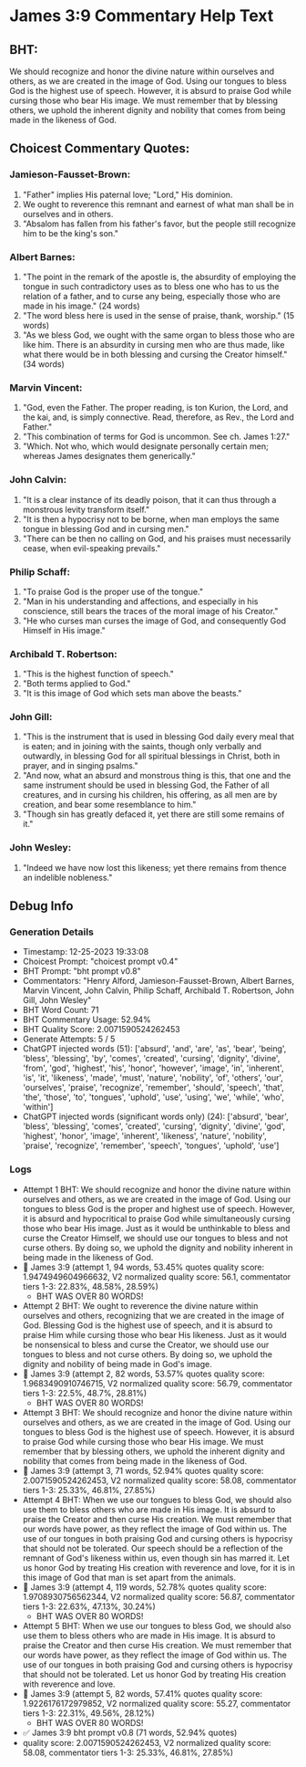 # James 3:9 Commentary Help Text

## BHT:
We should recognize and honor the divine nature within ourselves and others, as we are created in the image of God. Using our tongues to bless God is the highest use of speech. However, it is absurd to praise God while cursing those who bear His image. We must remember that by blessing others, we uphold the inherent dignity and nobility that comes from being made in the likeness of God.

## Choicest Commentary Quotes:
### Jamieson-Fausset-Brown:
1. "Father" implies His paternal love; "Lord," His dominion.
2. We ought to reverence this remnant and earnest of what man shall be in ourselves and in others.
3. "Absalom has fallen from his father's favor, but the people still recognize him to be the king's son."

### Albert Barnes:
1. "The point in the remark of the apostle is, the absurdity of employing the tongue in such contradictory uses as to bless one who has to us the relation of a father, and to curse any being, especially those who are made in his image." (24 words)
2. "The word bless here is used in the sense of praise, thank, worship." (15 words)
3. "As we bless God, we ought with the same organ to bless those who are like him. There is an absurdity in cursing men who are thus made, like what there would be in both blessing and cursing the Creator himself." (34 words)

### Marvin Vincent:
1. "God, even the Father. The proper reading, is ton Kurion, the Lord, and the kai, and, is simply connective. Read, therefore, as Rev., the Lord and Father."
2. "This combination of terms for God is uncommon. See ch. James 1:27."
3. "Which. Not who, which would designate personally certain men; whereas James designates them generically."

### John Calvin:
1. "It is a clear instance of its deadly poison, that it can thus through a monstrous levity transform itself."
2. "It is then a hypocrisy not to be borne, when man employs the same tongue in blessing God and in cursing men."
3. "There can be then no calling on God, and his praises must necessarily cease, when evil-speaking prevails."

### Philip Schaff:
1. "To praise God is the proper use of the tongue."
2. "Man in his understanding and affections, and especially in his conscience, still bears the traces of the moral image of his Creator."
3. "He who curses man curses the image of God, and consequently God Himself in His image."

### Archibald T. Robertson:
1. "This is the highest function of speech."
2. "Both terms applied to God."
3. "It is this image of God which sets man above the beasts."

### John Gill:
1. "This is the instrument that is used in blessing God daily every meal that is eaten; and in joining with the saints, though only verbally and outwardly, in blessing God for all spiritual blessings in Christ, both in prayer, and in singing psalms."
2. "And now, what an absurd and monstrous thing is this, that one and the same instrument should be used in blessing God, the Father of all creatures, and in cursing his children, his offering, as all men are by creation, and bear some resemblance to him."
3. "Though sin has greatly defaced it, yet there are still some remains of it."

### John Wesley:
1. "Indeed we have now lost this likeness; yet there remains from thence an indelible nobleness."


## Debug Info
### Generation Details
- Timestamp: 12-25-2023 19:33:08
- Choicest Prompt: "choicest prompt v0.4"
- BHT Prompt: "bht prompt v0.8"
- Commentators: "Henry Alford, Jamieson-Fausset-Brown, Albert Barnes, Marvin Vincent, John Calvin, Philip Schaff, Archibald T. Robertson, John Gill, John Wesley"
- BHT Word Count: 71
- BHT Commentary Usage: 52.94%
- BHT Quality Score: 2.0071590524262453
- Generate Attempts: 5 / 5
- ChatGPT injected words (51):
	['absurd', 'and', 'are', 'as', 'bear', 'being', 'bless', 'blessing', 'by', 'comes', 'created', 'cursing', 'dignity', 'divine', 'from', 'god', 'highest', 'his', 'honor', 'however', 'image', 'in', 'inherent', 'is', 'it', 'likeness', 'made', 'must', 'nature', 'nobility', 'of', 'others', 'our', 'ourselves', 'praise', 'recognize', 'remember', 'should', 'speech', 'that', 'the', 'those', 'to', 'tongues', 'uphold', 'use', 'using', 'we', 'while', 'who', 'within']
- ChatGPT injected words (significant words only) (24):
	['absurd', 'bear', 'bless', 'blessing', 'comes', 'created', 'cursing', 'dignity', 'divine', 'god', 'highest', 'honor', 'image', 'inherent', 'likeness', 'nature', 'nobility', 'praise', 'recognize', 'remember', 'speech', 'tongues', 'uphold', 'use']

### Logs
- Attempt 1 BHT: We should recognize and honor the divine nature within ourselves and others, as we are created in the image of God. Using our tongues to bless God is the proper and highest use of speech. However, it is absurd and hypocritical to praise God while simultaneously cursing those who bear His image. Just as it would be unthinkable to bless and curse the Creator Himself, we should use our tongues to bless and not curse others. By doing so, we uphold the dignity and nobility inherent in being made in the likeness of God.
- 🔄 James 3:9 (attempt 1, 94 words, 53.45% quotes quality score: 1.9474949604966632, V2 normalized quality score: 56.1, commentator tiers 1-3: 22.83%, 48.58%, 28.59%) 
	- BHT WAS OVER 80 WORDS!
- Attempt 2 BHT: We ought to reverence the divine nature within ourselves and others, recognizing that we are created in the image of God. Blessing God is the highest use of speech, and it is absurd to praise Him while cursing those who bear His likeness. Just as it would be nonsensical to bless and curse the Creator, we should use our tongues to bless and not curse others. By doing so, we uphold the dignity and nobility of being made in God's image.
- 🔄 James 3:9 (attempt 2, 82 words, 53.57% quotes quality score: 1.9683490910746715, V2 normalized quality score: 56.79, commentator tiers 1-3: 22.5%, 48.7%, 28.81%) 
	- BHT WAS OVER 80 WORDS!
- Attempt 3 BHT: We should recognize and honor the divine nature within ourselves and others, as we are created in the image of God. Using our tongues to bless God is the highest use of speech. However, it is absurd to praise God while cursing those who bear His image. We must remember that by blessing others, we uphold the inherent dignity and nobility that comes from being made in the likeness of God.
- 🔄 James 3:9 (attempt 3, 71 words, 52.94% quotes quality score: 2.0071590524262453, V2 normalized quality score: 58.08, commentator tiers 1-3: 25.33%, 46.81%, 27.85%)
- Attempt 4 BHT: When we use our tongues to bless God, we should also use them to bless others who are made in His image. It is absurd to praise the Creator and then curse His creation. We must remember that our words have power, as they reflect the image of God within us. The use of our tongues in both praising God and cursing others is hypocrisy that should not be tolerated. Our speech should be a reflection of the remnant of God's likeness within us, even though sin has marred it. Let us honor God by treating His creation with reverence and love, for it is in this image of God that man is set apart from the animals.
- 🔄 James 3:9 (attempt 4, 119 words, 52.78% quotes quality score: 1.9708930756562344, V2 normalized quality score: 56.87, commentator tiers 1-3: 22.63%, 47.13%, 30.24%) 
	- BHT WAS OVER 80 WORDS!
- Attempt 5 BHT: When we use our tongues to bless God, we should also use them to bless others who are made in His image. It is absurd to praise the Creator and then curse His creation. We must remember that our words have power, as they reflect the image of God within us. The use of our tongues in both praising God and cursing others is hypocrisy that should not be tolerated. Let us honor God by treating His creation with reverence and love.
- 🔄 James 3:9 (attempt 5, 82 words, 57.41% quotes quality score: 1.9226176172979852, V2 normalized quality score: 55.27, commentator tiers 1-3: 22.31%, 49.56%, 28.12%) 
	- BHT WAS OVER 80 WORDS!
- ✅ James 3:9 bht prompt v0.8 (71 words, 52.94% quotes)
- quality score: 2.0071590524262453, V2 normalized quality score: 58.08, commentator tiers 1-3: 25.33%, 46.81%, 27.85%)